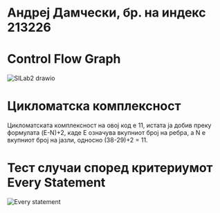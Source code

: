 # Андреј Дамчески, бр. на индекс 213226
 # Control Flow Graph 
![SILab2 drawio](https://github.com/damceskiandrej/SI_2023_lab2_213226/assets/127520269/525af868-e7f4-4efe-a9b7-e089f0e9bb29)
 # Цикломатска комплексност 
 Цикломатската комплексност на овој код е 11, истата ја добив преку формулата (E-N)+2, каде E означува вкупниот број на ребра, а N е вкупниот број на јазли, односно
 (38-29)+2 = 11.
 # Тест случаи според критериумот Every Statement 
 ![Every statement](https://github.com/damceskiandrej/SI_2023_lab2_213226/assets/127520269/5bd29436-6a3f-4f72-b5e3-427119896458)
